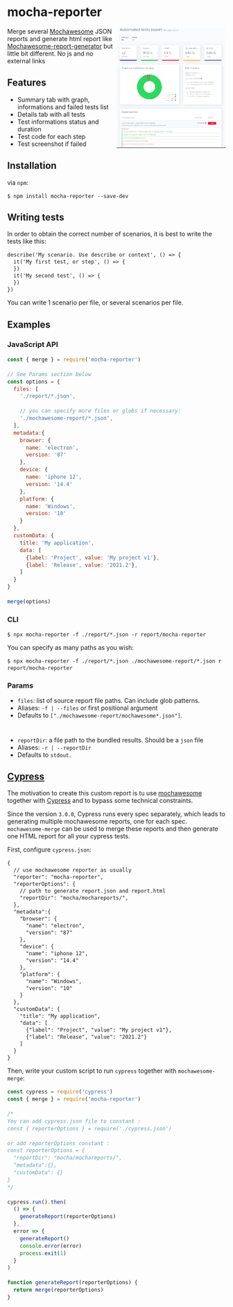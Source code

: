 # mocha-reporter

<img align="right" src="./img/mocha-reporter1.0.1.png" alt="Mocha Reporter" width="50%" />

Merge several [Mochawesome](https://github.com/adamgruber/mochawesome) JSON reports and generate html report like [Mochawesome-report-generator](https://github.com/adamgruber/mochawesome-report-generator) but little bit different. No js and no external links

## Features

- Summary tab with graph, informations and failed tests list 
- Details tab with all tests
- Test informations status and duration
- Test code for each step
- Test screenshot if failed


## Installation

via `npm`:

```
$ npm install mocha-reporter --save-dev
```

## Writing tests

In order to obtain the correct number of scenarios, it is best to write the tests like this: 

```
describe('My scenario. Use describe or context', () => {
  it('My first test, or step', () => {
  })
  it('My second test', () => {
  })
})
```
You can write 1 scenario per file, or several scenarios per file.

## Examples

### JavaScript API

```javascript
const { merge } = require('mocha-reporter')

// See Params section below
const options = {
  files: [
    './report/*.json',

    // you can specify more files or globs if necessary:
    './mochawesome-report/*.json',
  ],
  metadata:{
    browser: {
      name: 'electron',
      version: '87'
    },
    device: {
      name: 'iphone 12',
      version: '14.4'
    },
    platform: {
      name: 'Windows',
      version: '10'
    }
  },
  customData: {
    title: 'My application',
    data: [
      {label: 'Project', value: 'My project v1'},
      {label: 'Release', value: '2021.2'},
    ]
  }
}

merge(options)
```

### CLI

```
$ npx mocha-reporter -f ./report/*.json -r report/mocha-reporter
```

You can specify as many paths as you wish:

```
$ npx mocha-reporter -f ./report/*.json ./mochawesome-report/*.json r report/mocha-reporter
```

### Params

- `files`: list of source report file paths. Can include glob patterns.
- Aliases: `-f | --files` or first positional argument
- Defaults to `["./mochawesome-report/mochawesome*.json"]`.
#
- `reportDir`: a file path to the bundled results. Should be a `json` file 
- Aliases: `-r | --reportDir`
- Defaults to `stdout`.

## [Cypress](https://github.com/cypress-io/cypress)

The motivation to create this custom report is tu use [mochawesome](https://github.com/adamgruber/mochawesome) together with [Cypress](https://github.com/cypress-io/cypress) and to bypass some technical constraints.

Since the version `3.0.0`, Cypress runs every spec separately, which leads to generating multiple mochawesome reports, one for each spec. `mochawesome-merge` can be used to merge these reports and then generate one HTML report for all your cypress tests.

First, configure `cypress.json`:

```jsonc
{
  // use mochawesome reporter as usually
  "reporter": "mocha-reporter",
  "reporterOptions": {
    // path to generate report.json and report.html
    "reportDir": "mocha/mochareports/",
  },
  "metadata":{
    "browser": {
      "name": "electron",
      "version": "87"
    },
    "device": {
      "name": "iphone 12",
      "version": "14.4"
    },
    "platform": {
      "name": "Windows",
      "version": "10"
    }
  },
  "customData": {
    "title": "My application",
    "data": [
      {"label": "Project", "value": "My project v1"},
      {"label": "Release", "value": "2021.2"}
    ]
  }
}
```

Then, write your custom script to run `cypress` together with `mochawesome-merge`:

```javascript
const cypress = require('cypress')
const { merge } = require('mocha-reporter')

/* 
You can add cypress.json file to constant :
const { reporterOptions } = require('./cypress.json')

or add reporterOptions constant :
const reporterOptions = {
  "reportDir": "mocha/mochareports/",
  "metadata":{},
  "customData": {}
}
*/

cypress.run().then(
  () => {
    generateReport(reporterOptions)
  },
  error => {
    generateReport()
    console.error(error)
    process.exit(1)
  }
)

function generateReport(reporterOptions) {
  return merge(reporterOptions)
}
```
